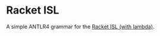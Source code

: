 # Racket ISL

A simple ANTLR4 grammar for the
[Racket ISL (with lambda)](https://docs.racket-lang.org/htdp-langs/intermediate-lam.html).
